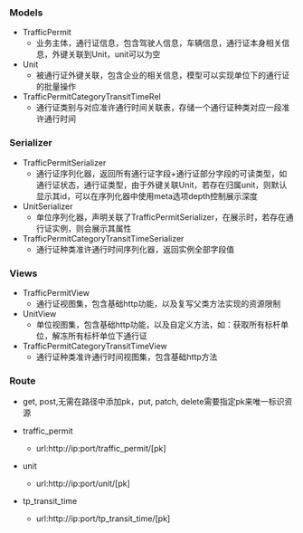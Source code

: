 ### Models

- TrafficPermit
  - 业务主体，通行证信息，包含驾驶人信息，车辆信息，通行证本身相关信息，外键关联到Unit，unit可以为空
- Unit
  - 被通行证外键关联，包含企业的相关信息，模型可以实现单位下的通行证的批量操作
- TrafficPermitCategoryTransitTimeRel
  - 通行证类别与对应准许通行时间关联表，存储一个通行证种类对应一段准许通行时间

### Serializer

- TrafficPermitSerializer
  - 通行证序列化器，返回所有通行证字段+通行证部分字段的可读类型，如通行证状态，通行证类型，由于外键关联Unit，若存在归属unit，则默认显示其id，可以在序列化器中使用meta选项depth控制展示深度
- UnitSerializer
  - 单位序列化器，声明关联了TrafficPermitSerializer，在展示时，若存在通行证实例，则会展示其属性
- TrafficPermitCategoryTransitTimeSerializer
  - 通行证种类准许通行时间序列化器，返回实例全部字段值

### Views

- TrafficPermitView
  - 通行证视图集，包含基础http功能，以及复写父类方法实现的资源限制
- UnitView
  - 单位视图集，包含基础http功能，以及自定义方法，如：获取所有标杆单位，解冻所有标杆单位下通行证
- TrafficPermitCategoryTransitTimeView
  - 通行证种类准许通行时间视图集，包含基础http方法

### Route

- get, post,无需在路径中添加pk，put, patch, delete需要指定pk来唯一标识资源

- traffic_permit
  - url:http://ip:port/traffic_permit/[pk]
- unit
  - url:http://ip:port/unit/[pk]
- tp_transit_time
  - url:http://ip:port/tp_transit_time/[pk]